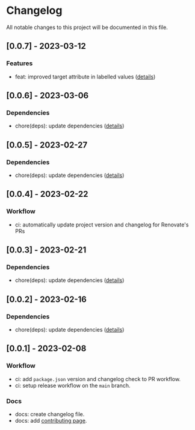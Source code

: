 # Changelog

All notable changes to this project will be documented in this file.

## [0.0.7] - 2023-03-12

### Features

- feat: improved target attribute in labelled values ([details](https://github.com/KonradSzwarc/devscard/pull/210))
## [0.0.6] - 2023-03-06

### Dependencies

- chore(deps): update dependencies ([details](https://api.github.com/repos/KonradSzwarc/devscard/pulls/209))

## [0.0.5] - 2023-02-27

### Dependencies

- chore(deps): update dependencies ([details](https://api.github.com/repos/KonradSzwarc/devscard/pulls/207))

## [0.0.4] - 2023-02-22

### Workflow

- ci: automatically update project version and changelog for Renovate's PRs

## [0.0.3] - 2023-02-21

### Dependencies

- chore(deps): update dependencies ([details](https://github.com/KonradSzwarc/devscard/pull/202))

## [0.0.2] - 2023-02-16

### Dependencies

- chore(deps): update dependencies ([details](https://github.com/KonradSzwarc/devscard/pull/201))

## [0.0.1] - 2023-02-08

### Workflow

- ci: add `package.json` version and changelog check to PR workflow.
- ci: setup release workflow on the `main` branch.

### Docs

- docs: create changelog file.
- docs: add [contributing page](https://devscard.gitbook.io/docs/project-development/contributing).
